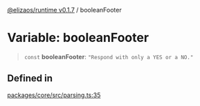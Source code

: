 [@elizaos/runtime v0.1.7](../index.md) / booleanFooter

# Variable: booleanFooter

> `const` **booleanFooter**: `"Respond with only a YES or a NO."`

## Defined in

[packages/core/src/parsing.ts:35](https://github.com/elizaOS/eliza/blob/main/packages/core/src/parsing.ts#L35)
